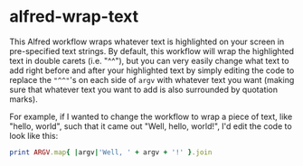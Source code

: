 # alfred-wrap-text
This Alfred workflow wraps whatever text is highlighted on your screen in pre-specified text strings. By default, this workflow will wrap the highlighted text in double carets (i.e. "^^"), but you can very easily change what text to add right before and after your highlighted text by simply editing the code to replace the `"^^"`'s on each side of `argv` with whatever text you want (making sure that whatever text you want to add is also surrounded by quotation marks).

For example, if I wanted to change the workflow to wrap a piece of text, like "hello, world", such that it came out "Well, hello, world!", I'd edit the code to look like this:

```ruby
print ARGV.map{ |argv|'Well, ' + argv + '!' }.join
```
